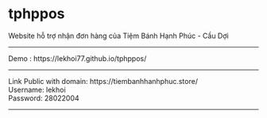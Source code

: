 # tphppos
 Website hỗ trợ nhận đơn hàng của Tiệm Bánh Hạnh Phúc - Cầu Dợi
 <hr>
Demo : https://lekhoi77.github.io/tphppos/
<hr>
Link Public with domain: https://tiembanhhanhphuc.store/<br>
Username: lekhoi <br>
Password: 28022004
<hr>
